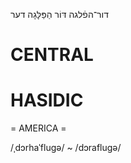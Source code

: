 דור־הפֿלגה
דּוֹר הַפַּלָּגָה
דער

CENTRAL
========

HASIDIC
=======
= AMERICA = 

/ˌdɔrhaˈflugə/ ~ /dɔraflugə/
